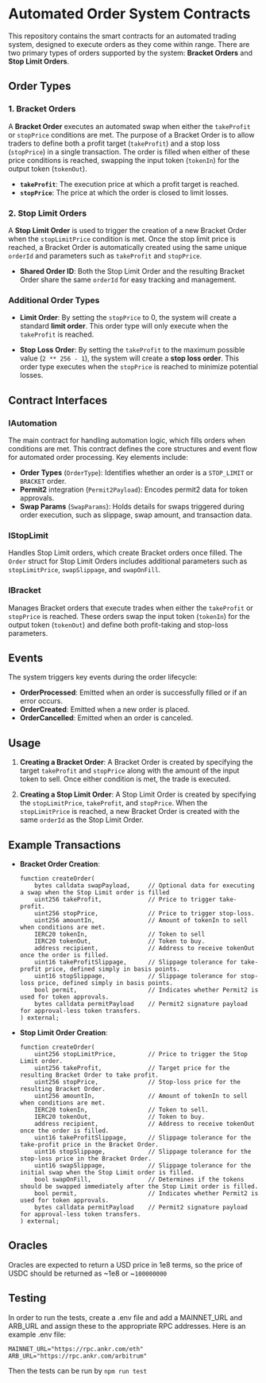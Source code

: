 # Automated Order System Contracts

This repository contains the smart contracts for an automated trading system, designed to execute orders as they come within range. There are two primary types of orders supported by the system: **Bracket Orders** and **Stop Limit Orders**.

## Order Types

### 1. Bracket Orders
A **Bracket Order** executes an automated swap when either the `takeProfit` or `stopPrice` conditions are met. The purpose of a Bracket Order is to allow traders to define both a profit target (`takeProfit`) and a stop loss (`stopPrice`) in a single transaction. The order is filled when either of these price conditions is reached, swapping the input token (`tokenIn`) for the output token (`tokenOut`).

- **`takeProfit`**: The execution price at which a profit target is reached.
- **`stopPrice`**: The price at which the order is closed to limit losses.

### 2. Stop Limit Orders
A **Stop Limit Order** is used to trigger the creation of a new Bracket Order when the `stopLimitPrice` condition is met. Once the stop limit price is reached, a Bracket Order is automatically created using the same unique `orderId` and parameters such as `takeProfit` and `stopPrice`. 

- **Shared Order ID**: Both the Stop Limit Order and the resulting Bracket Order share the same `orderId` for easy tracking and management.

### Additional Order Types
- **Limit Order**: By setting the `stopPrice` to 0, the system will create a standard **limit order**. This order type will only execute when the `takeProfit` is reached.
  
- **Stop Loss Order**: By setting the `takeProfit` to the maximum possible value (`2 ** 256 - 1`), the system will create a **stop loss order**. This order type executes when the `stopPrice` is reached to minimize potential losses.

## Contract Interfaces

### IAutomation
The main contract for handling automation logic, which fills orders when conditions are met. This contract defines the core structures and event flow for automated order processing. Key elements include:
- **Order Types** (`OrderType`): Identifies whether an order is a `STOP_LIMIT` or `BRACKET` order.
- **Permit2** integration (`Permit2Payload`): Encodes permit2 data for token approvals.
- **Swap Params** (`SwapParams`): Holds details for swaps triggered during order execution, such as slippage, swap amount, and transaction data.

### IStopLimit
Handles Stop Limit orders, which create Bracket orders once filled. The `Order` struct for Stop Limit Orders includes additional parameters such as `stopLimitPrice`, `swapSlippage`, and `swapOnFill`.

### IBracket
Manages Bracket orders that execute trades when either the `takeProfit` or `stopPrice` is reached. These orders swap the input token (`tokenIn`) for the output token (`tokenOut`) and define both profit-taking and stop-loss parameters.

## Events
The system triggers key events during the order lifecycle:
- **OrderProcessed**: Emitted when an order is successfully filled or if an error occurs.
- **OrderCreated**: Emitted when a new order is placed.
- **OrderCancelled**: Emitted when an order is canceled.

## Usage

1. **Creating a Bracket Order**: A Bracket Order is created by specifying the target `takeProfit` and `stopPrice` along with the amount of the input token to sell. Once either condition is met, the trade is executed.
  
2. **Creating a Stop Limit Order**: A Stop Limit Order is created by specifying the `stopLimitPrice`, `takeProfit`, and `stopPrice`. When the `stopLimitPrice` is reached, a new Bracket Order is created with the same `orderId` as the Stop Limit Order.

## Example Transactions

- **Bracket Order Creation**:
    ```solidity
    function createOrder(
        bytes calldata swapPayload,     // Optional data for executing a swap when the Stop Limit order is filled
        uint256 takeProfit,             // Price to trigger take-profit.
        uint256 stopPrice,              // Price to trigger stop-loss.
        uint256 amountIn,               // Amount of tokenIn to sell when conditions are met.
        IERC20 tokenIn,                 // Token to sell
        IERC20 tokenOut,                // Token to buy.
        address recipient,              // Address to receive tokenOut once the order is filled.
        uint16 takeProfitSlippage,      // Slippage tolerance for take-profit price, defined simply in basis points.
        uint16 stopSlippage,            // Slippage tolerance for stop-loss price, defined simply in basis points.
        bool permit,                    // Indicates whether Permit2 is used for token approvals.
        bytes calldata permitPayload    // Permit2 signature payload for approval-less token transfers.
    ) external;
    ```

- **Stop Limit Order Creation**:
    ```solidity
    function createOrder(
        uint256 stopLimitPrice,         // Price to trigger the Stop Limit order.
        uint256 takeProfit,             // Target price for the resulting Bracket Order to take profit.
        uint256 stopPrice,              // Stop-loss price for the resulting Bracket Order.
        uint256 amountIn,               // Amount of tokenIn to sell when conditions are met.
        IERC20 tokenIn,                 // Token to sell.
        IERC20 tokenOut,                // Token to buy.
        address recipient,              // Address to receive tokenOut once the order is filled.
        uint16 takeProfitSlippage,      // Slippage tolerance for the take-profit price in the Bracket Order.
        uint16 stopSlippage,            // Slippage tolerance for the stop-loss price in the Bracket Order.
        uint16 swapSlippage,            // Slippage tolerance for the initial swap when the Stop Limit order is filled.
        bool swapOnFill,                // Determines if the tokens should be swapped immediately after the Stop Limit order is filled.
        bool permit,                    // Indicates whether Permit2 is used for token approvals.
        bytes calldata permitPayload    // Permit2 signature payload for approval-less token transfers.
    ) external;
    ```

## Oracles

Oracles are expected to return a USD price in 1e8 terms, so the price of USDC should be returned as ~1e8 or ~```100000000```

## Testing

In order to run the tests, create a .env file and add a MAINNET_URL and ARB_URL and assign these to the appropriate RPC addresses. Here is an example .env file: 

```
MAINNET_URL="https://rpc.ankr.com/eth"
ARB_URL="https://rpc.ankr.com/arbitrum"
```
Then the tests can be run by ```npm run test```
